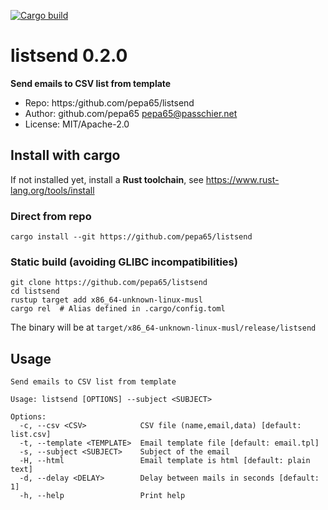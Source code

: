 [![Cargo build](https://github.com/pepa65/listsend/actions/workflows/rust.yml/badge.svg)](https://github.com/pepa65/listsend/actions/workflows/rust.yml)

# listsend 0.2.0
**Send emails to CSV list from template**

* Repo: https:/github.com/pepa65/listsend
* Author: github.com/pepa65 <pepa65@passchier.net>
* License: MIT/Apache-2.0

<!--
## Install static single-binary
```
wget https://github.com/pepa65/listsend/releases/download/0.2.0/listsend
sudo mv listsend /usr/local/bin
sudo chown root:root /usr/local/bin/listsend
sudo chmod +x /usr/local/bin/listsend
```
-->
## Install with cargo
If not installed yet, install a **Rust toolchain**, see https://www.rust-lang.org/tools/install
<!--
### Direct from crates.io
`cargo install listsend`
-->
### Direct from repo
`cargo install --git https://github.com/pepa65/listsend`

### Static build (avoiding GLIBC incompatibilities)
```
git clone https://github.com/pepa65/listsend
cd listsend
rustup target add x86_64-unknown-linux-musl
cargo rel  # Alias defined in .cargo/config.toml
```

The binary will be at `target/x86_64-unknown-linux-musl/release/listsend`

## Usage
```
Send emails to CSV list from template

Usage: listsend [OPTIONS] --subject <SUBJECT>

Options:
  -c, --csv <CSV>            CSV file (name,email,data) [default: list.csv]
  -t, --template <TEMPLATE>  Email template file [default: email.tpl]
  -s, --subject <SUBJECT>    Subject of the email
  -H, --html                 Email template is html [default: plain text]
  -d, --delay <DELAY>        Delay between mails in seconds [default: 1]
  -h, --help                 Print help
```
